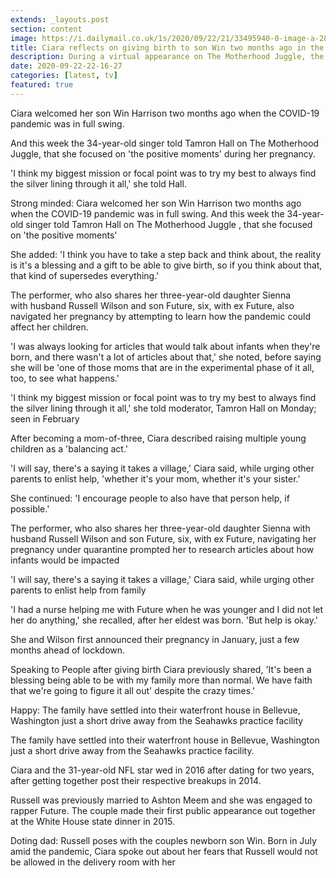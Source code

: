 ```yaml
---
extends: _layouts.post
section: content
image: https://i.dailymail.co.uk/1s/2020/09/22/21/33495940-0-image-a-28_1600804828211.jpg 
title: Ciara reflects on giving birth to son Win two months ago in the thick of the COVID-19 pandemic 
description: During a virtual appearance on The Motherhood Juggle, the 35-year-old Grammy winner explained she worked to focus on the positive moments during her pregnancy. 
date: 2020-09-22-22-16-27 
categories: [latest, tv] 
featured: true 
--- 
```

Ciara welcomed her son Win Harrison two months ago when the COVID-19 pandemic was in full swing.

And this week the 34-year-old singer told Tamron Hall on The Motherhood Juggle, that she focused on 'the positive moments' during her pregnancy. 

'I think my biggest mission or focal point was to try my best to always find the silver lining through it all,' she told Hall.  

Strong minded: Ciara welcomed her son Win Harrison two months ago when the COVID-19 pandemic was in full swing. And this week the 34-year-old singer told Tamron Hall on The Motherhood Juggle , that she focused on 'the positive moments'

She added: 'I think you have to take a step back and think about, the reality is it's a blessing and a gift to be able to give birth, so if you think about that, that kind of supersedes everything.' 

The performer, who also shares her three-year-old daughter Sienna with husband Russell Wilson and son Future, six, with ex Future, also navigated her pregnancy by attempting to learn how the pandemic could affect her children.

'I was always looking for articles that would talk about infants when they're born, and there wasn't a lot of articles about that,' she noted, before saying she will be 'one of those moms that are in the experimental phase of it all, too, to see what happens.' 

'I think my biggest mission or focal point was to try my best to always find the silver lining through it all,' she told moderator, Tamron Hall on Monday; seen in February

After becoming a mom-of-three, Ciara described raising multiple young children as a 'balancing act.'

'I will say, there's a saying it takes a village,' Ciara said, while urging other parents to enlist help, 'whether it's your mom, whether it's your sister.' 

She continued: 'I encourage people to also have that person help, if possible.'

The performer, who also shares her three-year-old daughter Sienna with husband Russell Wilson and son Future, six, with ex Future, navigating her pregnancy under quarantine prompted her to research articles about how infants would be impacted

'I will say, there's a saying it takes a village,' Ciara said, while urging other parents to enlist help from family 

'I had a nurse helping me with Future when he was younger and I did not let her do anything,' she recalled, after her eldest was born. 'But help is okay.' 

She and Wilson first announced their pregnancy in January, just a few months ahead of lockdown. 

Speaking to People after giving birth Ciara previously shared, 'It's been a blessing being able to be with my family more than normal. We have faith that we're going to figure it all out' despite the crazy times.' 

Happy: The family have settled into their waterfront house in Bellevue, Washington just a short drive away from the Seahawks practice facility

The family have settled into their waterfront house in Bellevue, Washington just a short drive away from the Seahawks practice facility.

Ciara and the 31-year-old NFL star wed in 2016 after dating for two years, after getting together post their respective breakups in 2014.

Russell was previously married to Ashton Meem and she was engaged to rapper Future. The couple made their first public appearance out together at the White House state dinner in 2015.

Doting dad: Russell poses with the couples newborn son Win. Born in July amid the pandemic, Ciara spoke out about her fears that Russell would not be allowed in the delivery room with her

